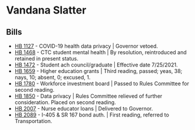 # Vandana Slatter
## Bills
* [HB 1127](/bill/2021-22/hb/1127/) - COVID-19 health data privacy | Governor vetoed.
* [HB 1468](/bill/2021-22/hb/1468/) - CTC student mental health | By resolution, reintroduced and retained in present status.
* [HB 1472](/bill/2021-22/hb/1472/) - Student ach council/graduate | Effective date 7/25/2021.
* [HB 1659](/bill/2021-22/hb/1659/) - Higher education grants | Third reading, passed; yeas, 38; nays, 10; absent, 0; excused, 1.
* [HB 1780](/bill/2021-22/hb/1780/) - Workforce investment board | Passed to Rules Committee for second reading.
* [HB 1850](/bill/2021-22/hb/1850/) - Data privacy | Rules Committee relieved of further consideration.  Placed on second reading.
* [HB 2007](/bill/2021-22/hb/2007/) - Nurse educator loans | Delivered to Governor.
* [HB 2089](/bill/2021-22/hb/2089/) - I-405 & SR 167 bond auth. | First reading, referred to Transportation.
